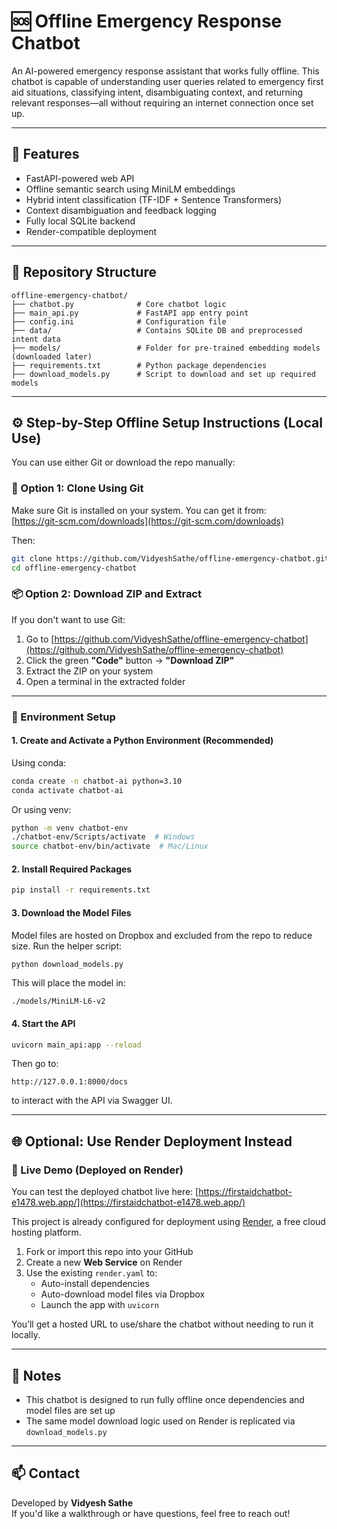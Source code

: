 # 🆘 Offline Emergency Response Chatbot

An AI-powered emergency response assistant that works fully offline. This chatbot is capable of understanding user queries related to emergency first aid situations, classifying intent, disambiguating context, and returning relevant responses—all without requiring an internet connection once set up.

---

## 🚀 Features

- FastAPI-powered web API
- Offline semantic search using MiniLM embeddings
- Hybrid intent classification (TF-IDF + Sentence Transformers)
- Context disambiguation and feedback logging
- Fully local SQLite backend
- Render-compatible deployment

---

## 📁 Repository Structure

```
offline-emergency-chatbot/
├── chatbot.py              # Core chatbot logic
├── main_api.py             # FastAPI app entry point
├── config.ini              # Configuration file
├── data/                   # Contains SQLite DB and preprocessed intent data
├── models/                 # Folder for pre-trained embedding models (downloaded later)
├── requirements.txt        # Python package dependencies
├── download_models.py      # Script to download and set up required models
```

---

## ⚙️ Step-by-Step Offline Setup Instructions (Local Use)

You can use either Git or download the repo manually:

### 🧰 Option 1: Clone Using Git

Make sure Git is installed on your system. You can get it from:  
[https://git-scm.com/downloads](https://git-scm.com/downloads)

Then:

```bash
git clone https://github.com/VidyeshSathe/offline-emergency-chatbot.git
cd offline-emergency-chatbot
```

### 📦 Option 2: Download ZIP and Extract

If you don't want to use Git:

1. Go to [https://github.com/VidyeshSathe/offline-emergency-chatbot](https://github.com/VidyeshSathe/offline-emergency-chatbot)
2. Click the green **"Code"** button → **"Download ZIP"**
3. Extract the ZIP on your system
4. Open a terminal in the extracted folder

---

### 🔧 Environment Setup

#### 1. Create and Activate a Python Environment (Recommended)

Using conda:

```bash
conda create -n chatbot-ai python=3.10
conda activate chatbot-ai
```

Or using venv:

```bash
python -m venv chatbot-env
./chatbot-env/Scripts/activate  # Windows
source chatbot-env/bin/activate  # Mac/Linux
```

#### 2. Install Required Packages

```bash
pip install -r requirements.txt
```

#### 3. Download the Model Files

Model files are hosted on Dropbox and excluded from the repo to reduce size. Run the helper script:

```bash
python download_models.py
```

This will place the model in:
```
./models/MiniLM-L6-v2
```

#### 4. Start the API

```bash
uvicorn main_api:app --reload
```

Then go to:
```
http://127.0.0.1:8000/docs
```
to interact with the API via Swagger UI.

---

## 🌐 Optional: Use Render Deployment Instead

### 🔗 Live Demo (Deployed on Render)
You can test the deployed chatbot live here:
[https://firstaidchatbot-e1478.web.app/](https://firstaidchatbot-e1478.web.app/)


This project is already configured for deployment using [Render](https://render.com), a free cloud hosting platform.

1. Fork or import this repo into your GitHub
2. Create a new **Web Service** on Render
3. Use the existing `render.yaml` to:
   - Auto-install dependencies
   - Auto-download model files via Dropbox
   - Launch the app with `uvicorn`

You’ll get a hosted URL to use/share the chatbot without needing to run it locally.

---

## 🧠 Notes

- This chatbot is designed to run fully offline once dependencies and model files are set up
- The same model download logic used on Render is replicated via `download_models.py`

---

## 📫 Contact

Developed by **Vidyesh Sathe**  
If you'd like a walkthrough or have questions, feel free to reach out!
